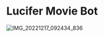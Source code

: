 # Lucifer Movie Bot
![IMG_20221217_092434_836](https://user-images.githubusercontent.com/120736828/208222541-c14babbe-62c4-4913-8783-3040d5361aeb.jpg)

